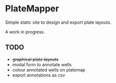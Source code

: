 # PlateMapper

Simple static site to design and export plate layouts.

A work in progress.

## TODO
- ~~graphical plate layouts~~
- modal form to annotate wells
- colour annotated wells on platemap
- export annotations as csv
